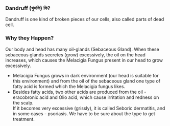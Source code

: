### **Dandruff (খুশকি) কি?**
Dandruff is one kind of broken pieces of our cells, also called parts of dead cell.
### **Why they Happen?**
Our body and head has many oil-glands (Sebaceous Gland). When these sebaceous glands secretes (grow) excessively, the oil on the head increases, which causes the Melacigia Fungus present in our head to grow excessively.<br>
- Melacigia Fungus grows in dark environment (our head is suitable for this environment) and from the oil of the sebaceous gland one type of fatty acid is formed which the Melacigia fungus likes.
- Besides fatty acids, two other acids are produced from the oil - eracobronic acid and Olio acid, which cause irritation and redness on the scalp.<br>
If it becomes very excessive (grissly), it is called Seboric dermatitis, and in some cases - psoriasis. We have to be sure about the type to get treatment.